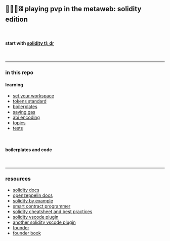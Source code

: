 ## 🥷🏻🛵⛓️ playing pvp in the metaweb: solidity edition

<br>

#### start with [solidity tl; dr](solidity_tldr.md)

<br>

---

### in this repo


#### learning

* [set your workspace](workspace)
* [tokens standard](token_standards)
* [boilerplates](boilerplates)
* [saving gas](saving_gas)
* [abi encoding](abi_encoding)
* [topics]()
* [tests](tests)


<br>

#### boilerplates and code



<br>

---

### resources

* [solidity docs](https://docs.soliditylang.org/en/v0.8.12/)
* [openzeppelin docs](https://docs.openzeppelin.com/)
* [solidity by example](https://solidity-by-example.org/)
* [smart contract programmer](https://www.youtube.com/channel/UCJWh7F3AFyQ_x01VKzr9eyA/videos)
* [solidity cheatsheet and best practices](https://github.com/manojpramesh/solidity-cheatsheet)
* [solidity vscode plugin](https://marketplace.visualstudio.com/items?itemName=tintinweb.solidity-visual-auditor)
* [another solidity vscode plugin](https://marketplace.visualstudio.com/items?itemName=JuanBlanco.solidity)
* [founder](https://getfoundry.sh/)
* [founder book](https://book.getfoundry.sh/forge/differential-ffi-testing)
